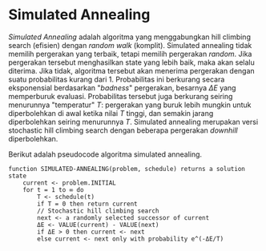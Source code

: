 # Simulated Annealing

*Simulated Annealing* adalah algoritma yang menggabungkan hill climbing search (efisien) dengan *random walk* (komplit). Simulated annealing tidak memilih pergerakan yang terbaik, tetapi memilih pergerakan *random*. Jika pergerakan tersebut menghasilkan state yang lebih baik, maka akan selalu diterima. Jika tidak, algoritma tersebut akan menerima pergerakan dengan suatu probabilitas kurang dari 1. Probabilitas ini berkurang secara eksponensial berdasarkan "*badness*" pergerakan, besarnya $\Delta E$ yang memperburuk evaluasi. Probabilitas tersebut juga berkurang seiring menurunnya "temperatur" $T$: pergerakan yang buruk lebih mungkin untuk diperbolehkan di awal ketika nilai $T$ tinggi, dan semakin jarang diperbolehkan seiring menurunnya $T$. Simulated annealing merupakan versi stochastic hill climbing search dengan beberapa pergerakan *downhill* diperbolehkan.

Berikut adalah pseudocode algoritma simulated annealing.
```
function SIMULATED-ANNEALING(problem, schedule) returns a solution state
	current <- problem.INITIAL
	for t = 1 to ∞ do
		T <- schedule(t)
		if T = 0 then return current
		// Stochastic hill climbing search
		next <- a randomly selected successor of current
		ΔE <- VALUE(current) - VALUE(next)
		if ΔE > 0 then current <- next
		else current <- next only with probability e^(-ΔE/T)
```
